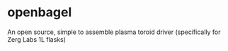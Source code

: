 # openbagel
An open source, simple to assemble plasma toroid driver (specifically for Zerg Labs 1L flasks)
